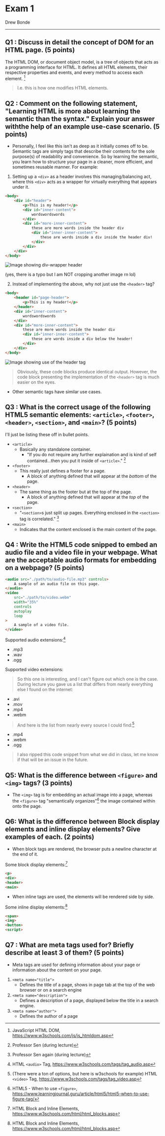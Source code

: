 # Exam 1
Drew Bonde

---
## Q1 : Discuss in detail the concept of DOM for an HTML page. **(5 points)**
The HTML DOM, or document object model, is a tree of objects that acts as a programming interface for HTML. It defines all HTML elements, their respective properties and events, and every method to access each element. [^1]
> I.e. this is how one modifies HTML elements.

[^1]: JavaScript HTML DOM, https://www.w3schools.com/js/js_htmldom.asp

## Q2 : Comment on the following statement, "Learning HTML is more about learning the semantic than the syntax." Explain your answer withthe help of an example use-case scenario. **(5 points)**
* Personally, I feel like this isn't as deep as it initially comes off to be. Semantic tags are simply tags that describe their contents for the sole purpose(s) of readability and convenience. So by learning the semantic, you learn how to structure your page in a cleaner, more efficient, and sometimes reusable manner.
For example:
1. Setting up a `<div>` as a header involves this managing/balancing act, where this `<div>` acts as a wrapper for virtually everything that appears under it.
```html
<body>
    <div id="header">
        <p>This is my header!</p>
        <div id="inner-content">
            wordswordswords
        </div>
        <div id="more-inner-content">
            these are more words inside the header div
            <div id="inner-inner-content">
                these are words inside a div inside the header div!
            </div>
        </div>
    </div>
</body>
```
![Image showing div-wrapper header](./images/div-wrapper-header.png)

(yes, there is a typo but I am NOT cropping another image rn lol)

2. Instead of implementing the above, why not just use the `<header>` tag?
```html
<body>
    <header id="page-header">
        <p>This is my header!</p>
    </header>
    <div id="inner-content">
        wordswordswords
    </div>
    <div id="more-inner-content">
        these are more words inside the header div
        <div id="inner-inner-content">
            these are words inside a div below the header!
        </div>
    </div>
</body>
```
![Image showing use of the header tag](./images/header-tag.png)

> Obviously, these code blocks produce identical output. However, the code block presenting the implementation of the `<header>` tag is much easier on the eyes.
* Other semantic tags have similar use cases.

## Q3 : What is the correct usage of the following HTML5 semantic elements: `<article>`, `<footer>`, `<header>`, `<section>`, and `<main>`? **(5 points)**
I'll just be listing these off in bullet points.
* `<article>`
    * Basically any standalone container.
        * "If you do not require any further explaination and is kind of self contained...then you put it inside of `<article>`." [^2]
* `<footer>`
    * This really just defines a footer for a page.
        * A block of anything defined that will appear at the *bottom* of the page.
* `<header>`
    * The same thing as the footer but at the top of the page. 
        * A block of anything defined that will appear at the *top* of the page.
* `<section>`
    * "`<section>`s just split up pages. Everything enclosed in the `<section>` tag is correlated." [^3]
* `<main>`
    * Indicates that the content enclosed is the main content of the page.

[^2]: Professor Sen (during lecture)
[^3]: Professor Sen again (during lecture)

## Q4 : Write the HTML5 code snipped to embed an audio file and a video file in your webpage. What are the acceptable audio formats for embedding on a webpage? **(5 points)**
```html
<audio src="./path/to/audio-file.mp3" controls>
    A sample of an audio file on this page.
</audio>
<video
    src="./path/to/video.webm"
    width="35%"
    controls
    autoplay
    loop
>
    A sample of a video file.
</video>
```
Supported audio extensions:[^4]
* .mp3
* .wav
* .ogg

[^4]: HTML `<audio>` Tag, https://www.w3schools.com/tags/tag_audio.asp

Supported video extensions:
> So this one is interesting, and I can't figure out which one is the case. During lecture you gave us a list that differs from nearly everything else I found on the internet:
* .avi
* .mov
* .mp4
* .webm
> And here is the list from nearly every source I could find:[^5]
* .mp4
* .webm
* .ogg

[^5]: (There were a ton of options, but here is w3schools for example) HTML `<video>` Tag, https://www.w3schools.com/tags/tag_video.asp

> I also ripped this code snippet from what we did in class, let me know if that will be an issue in the future.

## Q5: What is the difference between `<figure>` and `<img>` tags? **(3 points)**
* The `<img>` tag is for embedding an actual image into a page, whereas the `<figure>` tag "semantically organizes"[^6] the image contained within onto the page. 

[^6]: HTML5 - When to use `<figure>`, https://www.learningjournal.guru/article/html5/html5-when-to-use-figure-tag/

## Q6: What is the difference between Block display elements and inline display elements? Give examples of each. **(2 points)**
* When block tags are rendered, the browser puts a newline character at the end of it.

Some block display elements:[^7]
```html
<p>
<div>
<header>
<main>
```
* When inline tags are used, the elements will be rendered side by side.

Some inline display elements:[^7]
```html
<span>
<img>
<button>
<script>
```

[^7]: HTML Block and Inline Elements, https://www.w3schools.com/html/html_blocks.asp

## Q7 : What are meta tags used for? Briefly describe at least 3 of them? **(5 points)**
* Meta tags are used for defining information about your page or information about the content on your page.
1. `<meta name="title">` 
    * Defines the title of a page, shows in page tab at the top of the web browser or on a search engine
2. `<meta name="description">`
    * Defines a description of a page, displayed below the title in a search engine.
3. `<meta name="author">`
    * Defines the author of a page